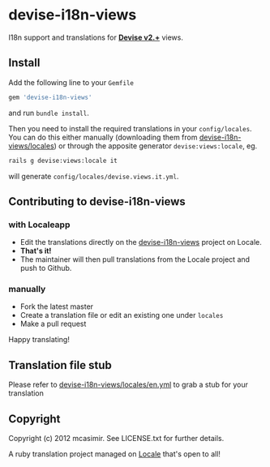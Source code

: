 # devise-i18n-views

I18n support and translations for **[Devise v2.+](https://github.com/plataformatec/devise)** views.

## Install

Add the following line to your `Gemfile`

``` rb
gem 'devise-i18n-views'
```

and run `bundle install`.

Then you need to install the required translations in your `config/locales`. You can do this either manually (downloading them from [devise-i18n-views/locales](https://github.com/mcasimir/devise-i18n-views/tree/master/locales)) or through the apposite generator `devise:views:locale`, eg.

``` sh
rails g devise:views:locale it
```

will generate `config/locales/devise.views.it.yml`.

## Contributing to devise-i18n-views
### with Localeapp

- Edit the translations directly on the [devise-i18n-views](http://www.localeapp.com/projects/public?search=devise-i18n-views) project on Locale.
- **That's it!**
- The maintainer will then pull translations from the Locale project and push to Github.

### manually

* Fork the latest master
* Create a translation file or edit an existing one under `locales`
* Make a pull request

Happy translating!

## Translation file stub

Please refer to [devise-i18n-views/locales/en.yml](https://github.com/mcasimir/devise-i18n-views/blob/master/locales/en.yml) to grab a stub for your translation

## Copyright

Copyright (c) 2012 mcasimir. See LICENSE.txt for
further details.

A ruby translation project managed on [Locale](http://www.localeapp.com/) that's open to all!
